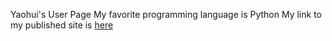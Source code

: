 Yaohui's User Page
My favorite programming language is Python
My link to my published site is [here](https://yac033.github.io/CSE110/)